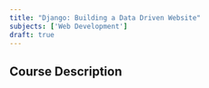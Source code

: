 ```yaml
---
title: "Django: Building a Data Driven Website"
subjects: ['Web Development']
draft: true
---
```


## Course Description